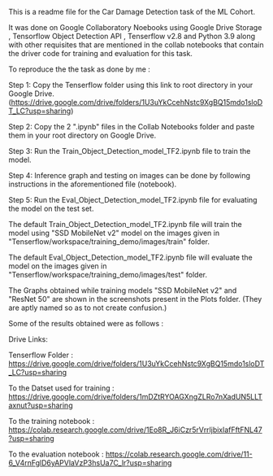 This is a readme file for the Car Damage Detection task of the ML Cohort.

It was done on Google Collaboratory Noebooks using Google Drive Storage , Tensorflow Object Detection API , Tenserflow v2.8 and Python 3.9 along with other requisites that are mentioned in the collab notebooks that contain the driver code for training and evaluation for this task.

To reproduce the the task as done by me :

Step 1: Copy the Tenserflow folder using this link to root directory in your Google Drive.
(https://drive.google.com/drive/folders/1U3uYkCcehNstc9XgBQ15mdo1sloDT_LC?usp=sharing)

Step 2: Copy the 2 ".ipynb" files in the Collab Notebooks folder and paste them in your root directory on Google Drive.

Step 3: Run the Train_Object_Detection_model_TF2.ipynb file to train the model.

Step 4: Inference graph and testing on images can be done by following instructions in the aforementioned file (notebook).

Step 5: Run the Eval_Object_Detection_model_TF2.ipynb file for evaluating the model on the test set.

The default Train_Object_Detection_model_TF2.ipynb file will train the model using "SSD MobileNet v2" model on the images given in "Tenserflow/workspace/training_demo/images/train" folder.

The default Eval_Object_Detection_model_TF2.ipynb file will evaluate the model on the images given in "Tenserflow/workspace/training_demo/images/test" folder.

The Graphs obtained while training models "SSD MobileNet v2" and "ResNet 50" are shown in the screenshots present in the Plots folder. (They are aptly named so as to not create confusion.)

Some of the results obtained were as follows :

Drive Links:

Tenserflow Folder : https://drive.google.com/drive/folders/1U3uYkCcehNstc9XgBQ15mdo1sloDT_LC?usp=sharing

To the Datset used for training : https://drive.google.com/drive/folders/1mDZtRYOAGXngZLRo7nXadUN5LLTaxnut?usp=sharing

To the training notebook : https://colab.research.google.com/drive/1Eo8R_J6iCzr5rVrrljbixlafFftFNL47?usp=sharing

To the evaluation notebook : https://colab.research.google.com/drive/11-6_V4rnFglD6yAPVlaVzP3hsUa7C_lr?usp=sharing
